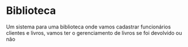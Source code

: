 # Biblioteca
Um sistema para uma biblioteca onde vamos cadastrar funcionários clientes e livros, vamos ter o gerenciamento de livros se foi devolvido ou não
 
 